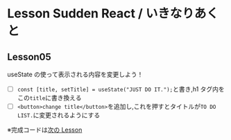 # Lesson Sudden React / いきなりあくと

## Lesson05

useState の使って表示される内容を変更しよう！

- [ ] `const [title, setTitle] = useState("JUST DO IT.");`と書き,h1 タグ内をこの`title`に書き換える
- [ ] `<button>change title</button>`を追加し,これを押すとタイトルが`TO DO LIST.`に変更されるようにする

※完成コードは[次の Lesson](/lesson05)
